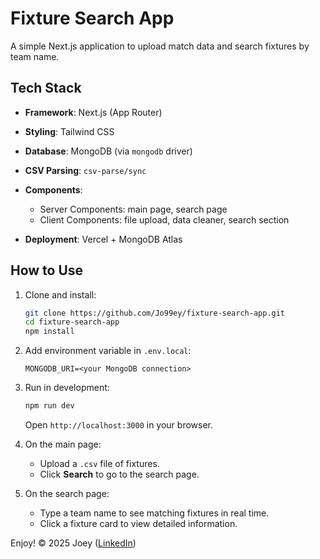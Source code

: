 # Fixture Search App

A simple Next.js application to upload match data and search fixtures by team name.

## Tech Stack

- **Framework**: Next.js (App Router)
- **Styling**: Tailwind CSS
- **Database**: MongoDB (via `mongodb` driver)
- **CSV Parsing**: `csv-parse/sync` 
- **Components**:

  - Server Components: main page, search page
  - Client Components: file upload, data cleaner, search section

- **Deployment**: Vercel + MongoDB Atlas

## How to Use

1. Clone and install:

   ```bash
   git clone https://github.com/Jo99ey/fixture-search-app.git
   cd fixture-search-app
   npm install
   ```

2. Add environment variable in `.env.local`:

   ```env
   MONGODB_URI=<your MongoDB connection>
   ```

3. Run in development:

   ```bash
   npm run dev
   ```

   Open `http://localhost:3000` in your browser.

4. On the main page:

   - Upload a `.csv` file of fixtures.
   - Click **Search** to go to the search page.

5. On the search page:

   - Type a team name to see matching fixtures in real time.
   - Click a fixture card to view detailed information.

Enjoy!
© 2025 Joey ([LinkedIn](https://www.linkedin.com/in/joey-zhuyun-chen/))
